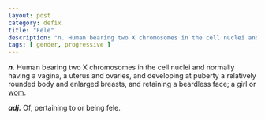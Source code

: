 ```yaml
---
layout: post
category: defix
title: "Fele"
description: "n. Human bearing two X chromosomes in the cell nuclei and normally having a vagina, a uterus and ovaries."
tags: [ gender, progressive ]
---
```


***n.*** Human bearing two X chromosomes in the cell nuclei and normally having a vagina, a uterus and ovaries, and developing at puberty a relatively rounded body and enlarged breasts, and retaining a beardless face; a girl or <a href="/wom" >wom</a>.

***adj.*** Of, pertaining to or being fele.

